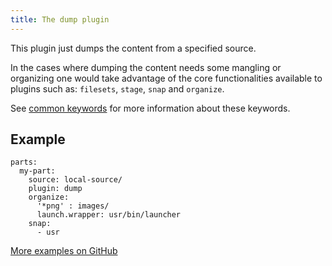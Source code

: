 ```yaml
---
title: The dump plugin
---
```


This plugin just dumps the content from a specified source.

In the cases where dumping the content needs some mangling or organizing
one would take advantage of the core functionalities available to plugins
such as: `filesets`, `stage`, `snap` and `organize`.

See [common keywords](/docs/reference/plugins/common) for more information about these keywords.

## Example

    parts:
      my-part:
        source: local-source/
        plugin: dump
        organize:
          '*png' : images/
          launch.wrapper: usr/bin/launcher
        snap:
          - usr

[More examples on GitHub](https://github.com/search?o=desc&q=filename%3Asnapcraft.yaml+%22plugin%3A+dump%22+&s=indexed&type=Code&utf8=%E2%9C%93)
